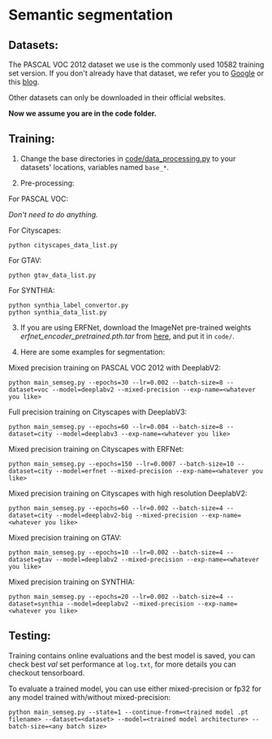 # Semantic segmentation

## Datasets: 

The PASCAL VOC 2012 dataset we use is the commonly used 10582 training set version. If you don't already have that dataset, we refer you to [Google](https://www.google.com) or this [blog](https://www.sun11.me/blog/2018/how-to-use-10582-trainaug-images-on-DeeplabV3-code/).

Other datasets can only be downloaded in their official websites.

**Now we assume you are in the code folder.**

## Training:

1. Change the base directories in [code/data_processing.py](code/data_processing.py) to your datasets' locations, variables named `base_*`.

2. Pre-processing:

For PASCAL VOC:

*Don't need to do anything.*

For Cityscapes:

```
python cityscapes_data_list.py
```

For GTAV:

```
python gtav_data_list.py
```

For SYNTHIA:

```
python synthia_label_convertor.py
python synthia_data_list.py
```

3. If you are using ERFNet, download the ImageNet pre-trained weights *erfnet_encoder_pretrained.pth.tar* from [here](https://github.com/Eromera/erfnet_pytorch/tree/master/trained_models), and put it in `code/`.

4. Here are some examples for segmentation:

Mixed precision training on PASCAL VOC 2012 with DeeplabV2:

```
python main_semseg.py --epochs=30 --lr=0.002 --batch-size=8 --dataset=voc --model=deeplabv2 --mixed-precision --exp-name=<whatever you like>
```

Full precision training on Cityscapes with DeeplabV3:

```
python main_semseg.py --epochs=60 --lr=0.004 --batch-size=8 --dataset=city --model=deeplabv3 --exp-name=<whatever you like>
```

Mixed precision training on Cityscapes with ERFNet:

```
python main_semseg.py --epochs=150 --lr=0.0007 --batch-size=10 --dataset=city --model=erfnet --mixed-precision --exp-name=<whatever you like>
```

Mixed precision training on Cityscapes with high resolution DeeplabV2:

```
python main_semseg.py --epochs=60 --lr=0.002 --batch-size=4 --dataset=city --model=deeplabv2-big --mixed-precision --exp-name=<whatever you like>
```

Mixed precision training on GTAV:

```
python main_semseg.py --epochs=10 --lr=0.002 --batch-size=4 --dataset=gtav --model=deeplabv2 --mixed-precision --exp-name=<whatever you like>
```

Mixed precision training on SYNTHIA:

```
python main_semseg.py --epochs=20 --lr=0.002 --batch-size=4 --dataset=synthia --model=deeplabv2 --mixed-precision --exp-name=<whatever you like>
```

## Testing:

Training contains online evaluations and the best model is saved, you can check best *val* set performance at `log.txt`, for more details you can checkout tensorboard.

To evaluate a trained model, you can use either mixed-precision or fp32 for any model trained with/without mixed-precision:

```
python main_semseg.py --state=1 --continue-from=<trained model .pt filename> --dataset=<dataset> --model=<trained model architecture> --batch-size=<any batch size>
```
